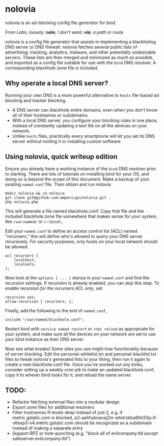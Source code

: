 # nolovia
nolovia is an ad-blocking config file generator for bind

_From Latin, loosely: **nolo**, I don't want; **via**, a path or route_.

nolovia is a config file generator that assists in implementing a blackholing DNS server or DNS firewall. nolovia fetches several public lists of advertising, tracking, analytics, malware, and other potentially undesirable servers. These lists are then merged and minimized as much as possible, and exported as a config file suitable for use with the `bind` DNS resolver. A corresponding blackhole zone file is included.

## Why operate a local DNS server? 

Running your own DNS is a more powerful alternative to `hosts` file-based ad blocking and tracker blocking. 

* A DNS server can blackhole entire domains, even when you don't know all of their hostnames or subdomains.
* With a local DNS server, you configure your blocking rules in one place, instead of constantly updating a text file on all the devices on your network. 
* Unlike `hosts` files, practically every smartphone will let you set its DNS server without rooting it or installing custom software

## Using nolovia, quick writeup edition

Ensure you already have a working instance of the `bind` DNS resolver prior to starting. There are lots of tutorials on installing bind for your OS, and doing so is beyond the scope of this document. Make a backup of your existing `named.conf` file. Then obtain and run nolovia:

`mkdir nolovia && cd nolovia`    
`git clone git@github.com:ampersign/nolovia.git .`    
`php nolovia.php`

This will generate a file named blackhole.conf. Copy that file and the included blackhole.zone file somewhere that makes sense for your system, like `/var/named/` or `c:\bind\`. 

Edit your `named.conf` to define an access control list (ACL) named "recursers," this will define who's allowed to query your DNS server recursively. For security purposes, only hosts on your local network should be allowed:

    acl recursers {
        localhost;
        localnets;
    };


Now look at the `options { ... }` stanza in your `named.conf` and find the recursion settings. If recursion is already enabled, you can skip this step. To enable recursion *for the recursers ACL only*, set:

    recursion yes;
    allow-recursion { recursers; };

Finally, add the following to the end of `named.conf`,

    include "/var/named/blackhole.conf";

Restart bind with `service named restart` or `rndc reload` as appropriate for your system, and make sure all the devices on your network are set to use your bind instance as their DNS server.

Now see what breaks! Some sites you use might lose functionality because of server blocking. Edit the personal-whitelist.txt and personal-blacklist.txt files to tweak nolovia's generated lists to your liking, then run it again to create a new blackhole.conf file. Once you've worked out any kinks, consider setting up a weekly cron job to make an updated blackhole.conf, copy it to whever bind looks for it, and reload the name server.

## TODO:

* Refactor fetching external files into a modular design
* Export zone files for additional resolvers
* Filter hostnames N levels deep instead of just 2, e.g. if metric.gstatic.com is blocked, p2-aahhyknavsj2m-wtnlrzkba6lht33q-if-v6exp3-v4.metric.gstatic.com should be recognized as a subdomain instead of making a separate entry
* Support RPZ or hole-punching (e.g. "block all of evilcompany.tld *except* safeserver.evilcompany.tld")


